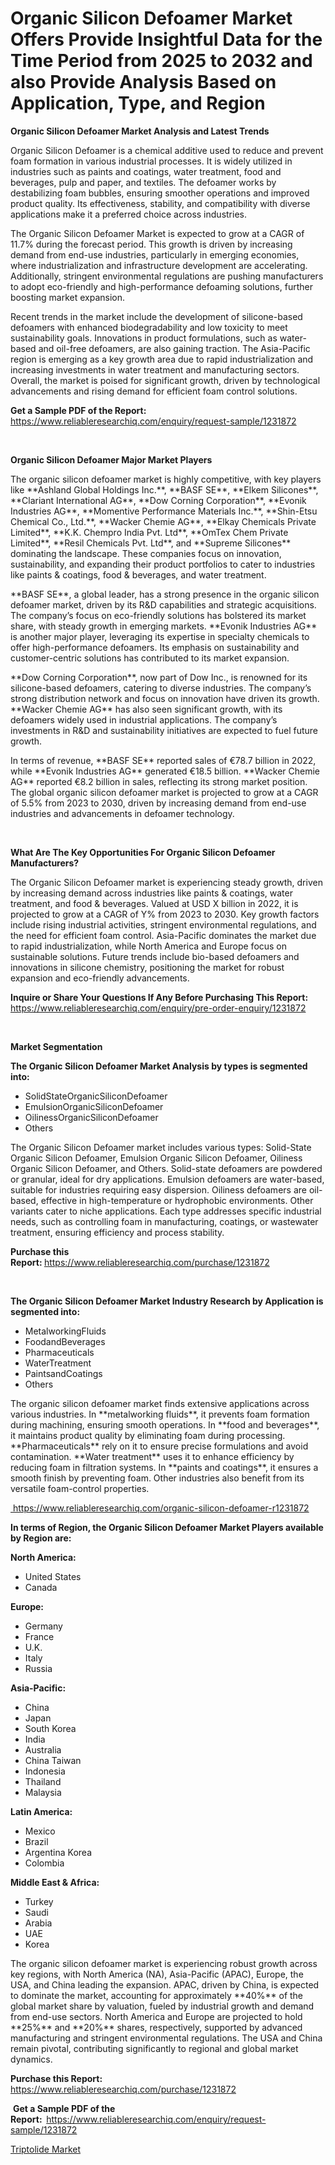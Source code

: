 <p><h1>Organic Silicon Defoamer Market Offers Provide Insightful Data for the Time Period from 2025 to 2032 and also Provide Analysis Based on Application, Type, and Region</h1></p><p><strong>Organic Silicon Defoamer Market Analysis and Latest Trends</strong></p>
<p><p>Organic Silicon Defoamer is a chemical additive used to reduce and prevent foam formation in various industrial processes. It is widely utilized in industries such as paints and coatings, water treatment, food and beverages, pulp and paper, and textiles. The defoamer works by destabilizing foam bubbles, ensuring smoother operations and improved product quality. Its effectiveness, stability, and compatibility with diverse applications make it a preferred choice across industries.</p><p>The Organic Silicon Defoamer Market is expected to grow at a CAGR of 11.7% during the forecast period. This growth is driven by increasing demand from end-use industries, particularly in emerging economies, where industrialization and infrastructure development are accelerating. Additionally, stringent environmental regulations are pushing manufacturers to adopt eco-friendly and high-performance defoaming solutions, further boosting market expansion.</p><p>Recent trends in the market include the development of silicone-based defoamers with enhanced biodegradability and low toxicity to meet sustainability goals. Innovations in product formulations, such as water-based and oil-free defoamers, are also gaining traction. The Asia-Pacific region is emerging as a key growth area due to rapid industrialization and increasing investments in water treatment and manufacturing sectors. Overall, the market is poised for significant growth, driven by technological advancements and rising demand for efficient foam control solutions.</p></p>
<p><strong>Get a Sample PDF of the Report:&nbsp;</strong> <a href="https://www.reliableresearchiq.com/enquiry/request-sample/1231872?utm_campaign=1088&utm_medium=2&utm_source=Github&utm_content=ia&utm_term=25012025&utm_id=organic-silicon-defoamer">https://www.reliableresearchiq.com/enquiry/request-sample/1231872</a></p>
<p>&nbsp;</p>
<p><strong>Organic Silicon Defoamer Major Market Players</strong></p>
<p><p>The organic silicon defoamer market is highly competitive, with key players like **Ashland Global Holdings Inc.**, **BASF SE**, **Elkem Silicones**, **Clariant International AG**, **Dow Corning Corporation**, **Evonik Industries AG**, **Momentive Performance Materials Inc.**, **Shin-Etsu Chemical Co., Ltd.**, **Wacker Chemie AG**, **Elkay Chemicals Private Limited**, **K.K. Chempro India Pvt. Ltd**, **OmTex Chem Private Limited**, **Resil Chemicals Pvt. Ltd**, and **Supreme Silicones** dominating the landscape. These companies focus on innovation, sustainability, and expanding their product portfolios to cater to industries like paints & coatings, food & beverages, and water treatment.</p><p>**BASF SE**, a global leader, has a strong presence in the organic silicon defoamer market, driven by its R&D capabilities and strategic acquisitions. The company’s focus on eco-friendly solutions has bolstered its market share, with steady growth in emerging markets. **Evonik Industries AG** is another major player, leveraging its expertise in specialty chemicals to offer high-performance defoamers. Its emphasis on sustainability and customer-centric solutions has contributed to its market expansion.</p><p>**Dow Corning Corporation**, now part of Dow Inc., is renowned for its silicone-based defoamers, catering to diverse industries. The company’s strong distribution network and focus on innovation have driven its growth. **Wacker Chemie AG** has also seen significant growth, with its defoamers widely used in industrial applications. The company’s investments in R&D and sustainability initiatives are expected to fuel future growth.</p><p>In terms of revenue, **BASF SE** reported sales of €78.7 billion in 2022, while **Evonik Industries AG** generated €18.5 billion. **Wacker Chemie AG** reported €8.2 billion in sales, reflecting its strong market position. The global organic silicon defoamer market is projected to grow at a CAGR of 5.5% from 2023 to 2030, driven by increasing demand from end-use industries and advancements in defoamer technology.</p></p>
<p>&nbsp;</p>
<p><strong>What Are The Key Opportunities For Organic Silicon Defoamer Manufacturers?</strong></p>
<p><p>The Organic Silicon Defoamer market is experiencing steady growth, driven by increasing demand across industries like paints & coatings, water treatment, and food & beverages. Valued at USD X billion in 2022, it is projected to grow at a CAGR of Y% from 2023 to 2030. Key growth factors include rising industrial activities, stringent environmental regulations, and the need for efficient foam control. Asia-Pacific dominates the market due to rapid industrialization, while North America and Europe focus on sustainable solutions. Future trends include bio-based defoamers and innovations in silicone chemistry, positioning the market for robust expansion and eco-friendly advancements.</p></p>
<p><strong>Inquire or Share Your Questions If Any Before Purchasing This Report:</strong> <a href="https://www.reliableresearchiq.com/enquiry/pre-order-enquiry/1231872?utm_campaign=1088&utm_medium=2&utm_source=Github&utm_content=ia&utm_term=25012025&utm_id=organic-silicon-defoamer">https://www.reliableresearchiq.com/enquiry/pre-order-enquiry/1231872</a></p>
<p>&nbsp;</p>
<p><strong>Market Segmentation</strong></p>
<p><strong>The Organic Silicon Defoamer Market Analysis by types is segmented into:</strong></p>
<p><ul><li>SolidStateOrganicSiliconDefoamer</li><li>EmulsionOrganicSiliconDefoamer</li><li>OilinessOrganicSiliconDefoamer</li><li>Others</li></ul></p>
<p><p>The Organic Silicon Defoamer market includes various types: Solid-State Organic Silicon Defoamer, Emulsion Organic Silicon Defoamer, Oiliness Organic Silicon Defoamer, and Others. Solid-state defoamers are powdered or granular, ideal for dry applications. Emulsion defoamers are water-based, suitable for industries requiring easy dispersion. Oiliness defoamers are oil-based, effective in high-temperature or hydrophobic environments. Other variants cater to niche applications. Each type addresses specific industrial needs, such as controlling foam in manufacturing, coatings, or wastewater treatment, ensuring efficiency and process stability.</p></p>
<p><strong>Purchase this Report:&nbsp;</strong><a href="https://www.reliableresearchiq.com/purchase/1231872?utm_campaign=1088&utm_medium=2&utm_source=Github&utm_content=ia&utm_term=25012025&utm_id=organic-silicon-defoamer">https://www.reliableresearchiq.com/purchase/1231872</a></p>
<p>&nbsp;</p>
<p><strong>The Organic Silicon Defoamer Market Industry Research by Application is segmented into:</strong></p>
<p><ul><li>MetalworkingFluids</li><li>FoodandBeverages</li><li>Pharmaceuticals</li><li>WaterTreatment</li><li>PaintsandCoatings</li><li>Others</li></ul></p>
<p><p>The organic silicon defoamer market finds extensive applications across various industries. In **metalworking fluids**, it prevents foam formation during machining, ensuring smooth operations. In **food and beverages**, it maintains product quality by eliminating foam during processing. **Pharmaceuticals** rely on it to ensure precise formulations and avoid contamination. **Water treatment** uses it to enhance efficiency by reducing foam in filtration systems. In **paints and coatings**, it ensures a smooth finish by preventing foam. Other industries also benefit from its versatile foam-control properties.</p></p>
<p><a href="https://www.reliableresearchiq.com/organic-silicon-defoamer-r1231872?utm_campaign=1088&utm_medium=2&utm_source=Github&utm_content=ia&utm_term=25012025&utm_id=organic-silicon-defoamer">&nbsp;https://www.reliableresearchiq.com/organic-silicon-defoamer-r1231872</a></p>
<p><strong>In terms of Region, the Organic Silicon Defoamer Market Players available by Region are:</strong></p>
<p>
    <p> <strong> North America: </strong>
        <ul>
            <li>United States</li>
            <li>Canada</li>
        </ul>
        </p> 
    <p> <strong> Europe: </strong>
        <ul>
            <li>Germany</li>
            <li>France</li>
            <li>U.K.</li>
            <li>Italy</li>
            <li>Russia</li>
        </ul>
        </p> 
    <p> <strong> Asia-Pacific: </strong>
        <ul>
            <li>China</li>
            <li>Japan</li>
            <li>South Korea</li>
            <li>India</li>
            <li>Australia</li>
            <li>China Taiwan</li>
            <li>Indonesia</li>
            <li>Thailand</li>
            <li>Malaysia</li>
        </ul>
        </p> 
    <p> <strong> Latin America: </strong>
        <ul>
            <li>Mexico</li>
            <li>Brazil</li>
            <li>Argentina Korea</li>
            <li>Colombia</li>
        </ul>
        </p> 
    <p> <strong> Middle East & Africa: </strong>
        <ul>
            <li>Turkey</li>
            <li>Saudi</li>
            <li>Arabia</li>
            <li>UAE</li>
            <li>Korea</li>
        </ul>
    </p>
    </p>
<p><p>The organic silicon defoamer market is experiencing robust growth across key regions, with North America (NA), Asia-Pacific (APAC), Europe, the USA, and China leading the expansion. APAC, driven by China, is expected to dominate the market, accounting for approximately **40%** of the global market share by valuation, fueled by industrial growth and demand from end-use sectors. North America and Europe are projected to hold **25%** and **20%** shares, respectively, supported by advanced manufacturing and stringent environmental regulations. The USA and China remain pivotal, contributing significantly to regional and global market dynamics.</p></p>
<p><strong>Purchase this Report: </strong><a href="https://www.reliableresearchiq.com/purchase/1231872?utm_campaign=1088&utm_medium=2&utm_source=Github&utm_content=ia&utm_term=25012025&utm_id=organic-silicon-defoamer">https://www.reliableresearchiq.com/purchase/1231872</a></p>
<p>&nbsp;<strong>Get a Sample PDF of the Report:&nbsp;&nbsp;</strong><a href="https://www.reliableresearchiq.com/enquiry/request-sample/1231872?utm_campaign=1088&utm_medium=2&utm_source=Github&utm_content=ia&utm_term=25012025&utm_id=organic-silicon-defoamer">https://www.reliableresearchiq.com/enquiry/request-sample/1231872</a></p>
<p><strong></strong></p>
<p><p><a href="https://github.com/boyermaragaret8392/Market-Research-Report-List-1/blob/main/triptolide-market.md?utm_campaign=1088&utm_medium=2&utm_source=Github&utm_content=ia&utm_term=25012025&utm_id=organic-silicon-defoamer">Triptolide Market</a></p></p>